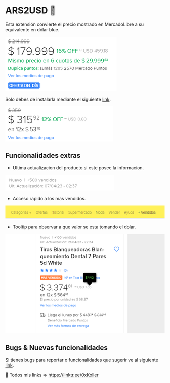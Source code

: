 # ARS2USD 💸

Esta extensión convierte el precio mostrado en MercadoLibre a su equivalente en dólar blue. 

![](https://github.com/0xKoller/ars2usd/blob/master/images/ejempoUSD2.png)

Solo debes de instalarla mediante el siguiente [link](https://chrome.google.com/webstore/detail/ars2usd/ejhhkpcflhmmlpjnhockoblhijklhokp?hl=es).

![](https://github.com/0xKoller/ars2usd/blob/master/images/ejempoUSD1.png)

## Funcionalidades extras

- Ultima actualizacion del producto si este posee la informacion.

![](https://github.com/0xKoller/ars2usd/blob/master/images/ultAct.png)

- Acceso rapido a los mas vendidos.

![](https://github.com/0xKoller/ars2usd/blob/master/images/most_sold.png)

- Tooltip para observar a que valor se esta tomando el dolar.

![](https://github.com/0xKoller/ars2usd/blob/master/images/tooltip.png)

## Bugs & Nuevas funcionalidades
Si tienes bugs para reportar o funcionalidades que sugerir ve al siguiente [link](https://github.com/0xKoller/ars2usd/issues).

🔗 Todos mis links => https://linktr.ee/0xKoller
